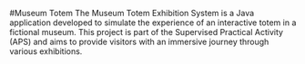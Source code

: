 #Museum Totem
The Museum Totem Exhibition System is a Java application developed to simulate the experience of an interactive totem in a fictional museum. This project is part of the Supervised Practical Activity (APS) and aims to provide visitors with an immersive journey through various exhibitions.
